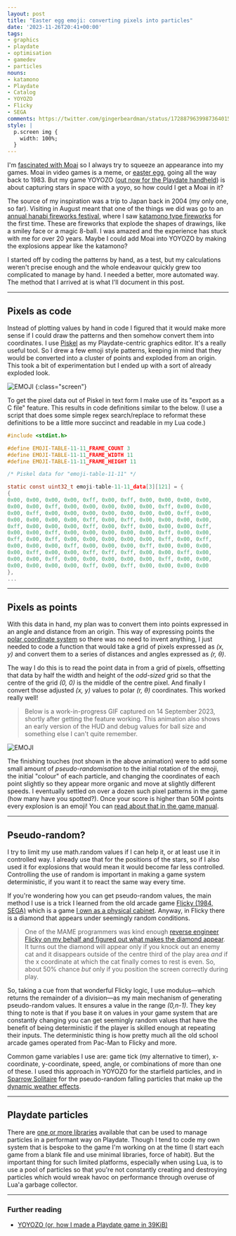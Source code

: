 ```yaml
---
layout: post
title: "Easter egg emoji: converting pixels into particles"
date: '2023-11-26T20:41+00:00'
tags:
- graphics
- playdate
- optimisation
- gamedev
- particles
nouns:
- katamono
- Playdate
- Catalog
- YOYOZO
- Flicky
- SEGA
comments: https://twitter.com/gingerbeardman/status/1728879639987364015
style: |
  p.screen img {
    width: 100%;
  }
---
```


I'm [fascinated with Moai](/2019/08/14/moai-games/) so I always try to squeeze an appearance into my games. Moai in video games is a meme, or [easter egg](https://en.wikipedia.org/wiki/Easter_egg_(media)), going all the way back to 1983. But my game YOYOZO ([out now for the Playdate handheld](/2023/11/21/yoyozo-how-i-made-a-playdate-game-in-39kb/)) is about capturing stars in space with a yoyo, so how could I get a Moai in it?

The source of my inspiration was a trip to Japan back in 2004 (my only one, so far). Visiting in August meant that one of the things we did was go to an [annual hanabi fireworks festival](https://www.japan-guide.com/e/e2267.html), where I saw [katamono type fireworks](https://blog.gaijinpot.com/four-types-of-japanese-fireworks/) for the first time. These are fireworks that explode the shapes of drawings, like a smiley face or a magic 8-ball. I was amazed and the experience has stuck with me for over 20 years. Maybe I could add Moai into YOYOZO by making the explosions appear like the katamono?

I started off by coding the patterns by hand, as a test, but my calculations weren't precise enough and the whole endeavour quickly grew too complicated to manage by hand. I needed a better, more automated way. The method that I arrived at is what I'll document in this post.

----

## Pixels as code

Instead of plotting values by hand in code I figured that it would make more sense if I could draw the patterns and then somehow convert them into coordinates. I use [Piskel](/2023/05/10/piskel-for-playdate/) as my Playdate-centric graphics editor. It's a really useful tool. So I drew a few emoji style patterns, keeping in mind that they would be converted into a cluster of points and exploded from an origin. This took a bit of experimentation but I ended up with a sort of already exploded look.

![EMOJI](https://cdn.gingerbeardman.com/images/posts/yoyozo-emoji.png#pixel)
{:class="screen"}

To get the pixel data out of Piskel in text form I make use of its "export as a C file" feature. This results in code definitions similar to the below. (I use a script that does some simple regex search/replace to reformat these definitions to be a little more succinct and readable in my Lua code.)

```c
#include <stdint.h>

#define EMOJI-TABLE-11-11_FRAME_COUNT 3
#define EMOJI-TABLE-11-11_FRAME_WIDTH 11
#define EMOJI-TABLE-11-11_FRAME_HEIGHT 11

/* Piskel data for "emoji-table-11-11" */

static const uint32_t emoji-table-11-11_data[3][121] = {
{
0x00, 0x00, 0x00, 0x00, 0xff, 0x00, 0xff, 0x00, 0x00, 0x00, 0x00, 
0x00, 0x00, 0xff, 0x00, 0x00, 0x00, 0x00, 0x00, 0xff, 0x00, 0x00, 
0x00, 0xff, 0x00, 0x00, 0x00, 0x00, 0x00, 0x00, 0x00, 0xff, 0x00, 
0x00, 0x00, 0x00, 0x00, 0xff, 0x00, 0xff, 0x00, 0x00, 0x00, 0x00, 
0xff, 0x00, 0x00, 0x00, 0xff, 0x00, 0xff, 0x00, 0x00, 0x00, 0xff, 
0x00, 0x00, 0xff, 0x00, 0x00, 0x00, 0x00, 0x00, 0xff, 0x00, 0x00, 
0xff, 0x00, 0xff, 0x00, 0x00, 0x00, 0x00, 0x00, 0xff, 0x00, 0xff, 
0x00, 0x00, 0x00, 0xff, 0x00, 0x00, 0x00, 0xff, 0x00, 0x00, 0x00, 
0x00, 0xff, 0x00, 0x00, 0xff, 0xff, 0xff, 0x00, 0x00, 0xff, 0x00, 
0x00, 0x00, 0xff, 0x00, 0x00, 0x00, 0x00, 0x00, 0xff, 0x00, 0x00, 
0x00, 0x00, 0x00, 0x00, 0xff, 0x00, 0xff, 0x00, 0x00, 0x00, 0x00
},
...
```

----

## Pixels as points

With this data in hand, my plan was to convert them into points expressed in an angle and distance from an origin. This way of expressing points the [polar coordinate system](https://en.wikipedia.org/wiki/Polar_coordinate_system) so there was no need to invent anything, I just needed to code a function that would take a grid of pixels expressed as *(x, y)* and convert them to a series of distances and angles expressed as *(r, θ)*.

The way I do this is to read the point data in from a grid of pixels, offsetting that data by half the width and height of the *odd-sized* grid so that the centre of the grid *(0, 0)* is the middle of the centre pixel. And finally I convert those adjusted *(x, y)* values to polar *(r, θ)* coordinates. This worked really well!

> Below is a work-in-progress GIF captured on 14 September 2023, shortly after getting the feature working. This animation also shows an early version of the HUD and debug values for ball size and something else I can't quite remember.

![EMOJI](https://cdn.gingerbeardman.com/images/posts/yoyozo-emoji.gif#playdate)

The finishing touches (not shown in the above animation) were to add some small amount of *pseudo-randomisation* to the initial rotation of the emoji, the initial "colour" of each particle, and changing the coordinates of each point slightly so they appear more organic and move at slightly different speeds. I eventually settled on over a dozen such pixel patterns in the game (how many have you spotted?). Once your score is higher than 50M points every explosion is an emoji! You can [read about that in the game manual](https://play.date/games/yoyozo/#gameListingMoreInfo).

----

## Pseudo-random?

I try to limit my use math.random values if I can help it, or at least use it in controlled way. I already use that for the positions of the stars, so if I also used it for explosions that would mean it would become far less controlled. Controlling the use of random is important in making a game system deterministic, if you want it to react the same way every time. 

If you're wondering how you can get pseudo-random values, the main method I use is a trick I learned from the old arcade game [Flicky (1984, SEGA)](/2011/10/26/flicky-1984/) which is a game [I own as a physical cabinet](https://www.flicky1984.com/post/709058873877790720/just-a-quick-reminder-that-you-can-play-my-flicky). Anyway, in Flicky there is a diamond that appears under seemingly random conditions.

> One of the MAME programmers was kind enough [reverse engineer Flicky on my behalf and figured out what makes the diamond appear](https://www.flicky1984.com/post/54534135892/the-best-jewel-thief-in-the-world). It turns out the diamond will appear only if you knock out an enemy cat and it disappears outside of the centre third of the play area *and* if the x coordinate at which the cat finally comes to rest is even. So, about 50% chance *but* only if you position the screen correctly during play.

So, taking a cue from that wonderful Flicky logic, I use modulus—which returns the remainder of a division—as my main mechanism of generating pseudo-random values. It ensures a value in the range *(0,n-1)*. They key thing to note is that if you base it on values in your game system that are constantly changing you can get seemingly random values that have the benefit of being deterministic if the player is skilled enough at repeating their inputs. The deterministic thing is how pretty much all the old school arcade games operated from Pac-Man to Flicky and more.

Common game variables I use are: game tick (my alternative to timer), x-coordinate, y-coordinate, speed, angle, or combinations of more than one of these. I used this approach in YOYOZO for the starfield particles, and in [Sparrow Solitaire](/2023/04/13/sparrow-solitaire-for-playdate/) for the pseudo-random falling particles that make up the [dynamic weather effects](https://www.reddit.com/r/PlaydateConsole/comments/12vcrm6/dynamic_weather_effects_and_more_in_the_sparrow/).

----

## Playdate particles

There are [one or more libraries](https://github.com/PossiblyAxolotl/pdParticles) available that can be used to manage particles in a performant way on Playdate. Though I tend to code my own system that is bespoke to the game I'm working on at the time (I start each game from a blank file and use minimal libraries, force of habit). But the important thing for such limited platforms, especially when using Lua, is to use a pool of particles so that you're not constantly creating and destroying particles which would wreak havoc on performance through overuse of Lua'a garbage collector.

----

### Further reading

* [YOYOZO (or, how I made a Playdate game in 39KiB)](/2023/11/21/yoyozo-how-i-made-a-playdate-game-in-39kb/)
